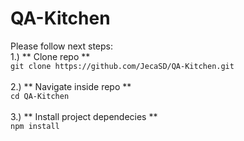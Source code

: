# QA-Kitchen

Please follow next steps: <br />
1.)  ** Clone repo ** <br /> 
``` git clone https://github.com/JecaSD/QA-Kitchen.git ``` <br /> <br />
2.) ** Navigate inside repo ** <br />
``` cd QA-Kitchen ``` <br /> <br />
3.) ** Install project dependecies **  <br />
``` npm install ```  <br />
